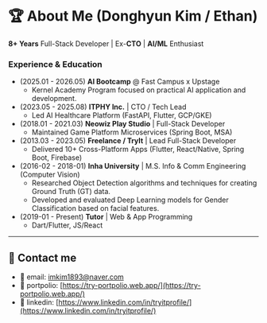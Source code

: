 # 🏆 About Me (Donghyun Kim / Ethan)
**8+ Years** Full-Stack Developer | Ex-**CTO** | **AI/ML** Enthusiast

### Experience & Education
- (2025.01 - 2026.05) **AI Bootcamp** @ Fast Campus x Upstage
    - Kernel Academy Program focused on practical AI application and development.
- (2023.05 - 2025.08) **ITPHY Inc.** | CTO / Tech Lead
    - Led AI Healthcare Platform (FastAPI, Flutter, GCP/GKE)
- (2018.01 - 2021.03) **Neowiz Play Studio** | Full-Stack Developer
    - Maintained Game Platform Microservices (Spring Boot, MSA)
- (2013.03 - 2023.05) **Freelance / TryIt** | Lead Full-Stack Developer
    - Delivered 10+ Cross-Platform Apps (Flutter, React/Native, Spring Boot, Firebase)
- (2016-02 - 2018-01) **Inha University** | M.S. Info & Comm Engineering (Computer Vision)
    - Researched Object Detection algorithms and techniques for creating Ground Truth (GT) data.
    - Developed and evaluated Deep Learning models for Gender Classification based on facial features.
- (2019-01 - Present) **Tutor** | Web & App Programming 
    - Dart/Flutter, JS/React

---

## 💌 Contact me

- 📧 email: imkim1893@naver.com
- 🚀 portpolio: [https://try-portpolio.web.app/](https://try-portpolio.web.app/)
- 🤝 linkedin: [https://www.linkedin.com/in/tryitprofile/](https://www.linkedin.com/in/tryitprofile/)

